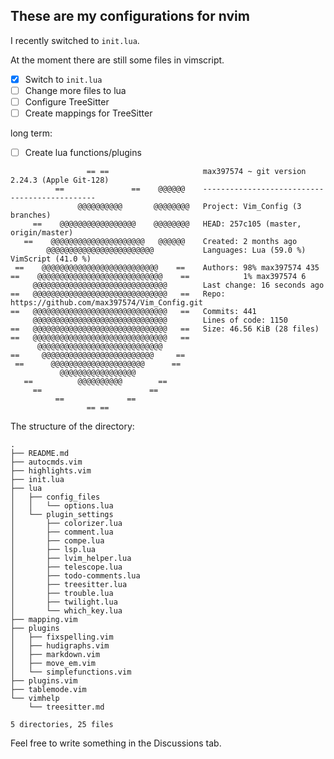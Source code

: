 ## These are my configurations for nvim
I recently switched to `init.lua`.

At the moment there are still some files in vimscript.

- [x] Switch to `init.lua`
- [ ] Change more files to lua
- [ ] Configure TreeSitter
- [ ] Create mappings for TreeSitter

long term:
- [ ] Create lua functions/plugins
```
                 == ==                     max397574 ~ git version 2.24.3 (Apple Git-128)
          ==               ==    @@@@@@    ----------------------------------------------
               @@@@@@@@@@       @@@@@@@@   Project: Vim_Config (3 branches)
     ==    @@@@@@@@@@@@@@@@@    @@@@@@@@   HEAD: 257c105 (master, origin/master)
   ==    @@@@@@@@@@@@@@@@@@@@@   @@@@@@    Created: 2 months ago
        @@@@@@@@@@@@@@@@@@@@@@@@           Languages: Lua (59.0 %) VimScript (41.0 %)
 ==    @@@@@@@@@@@@@@@@@@@@@@@@@@    ==    Authors: 98% max397574 435
==    @@@@@@@@@@@@@@@@@@@@@@@@@@@@    ==            1% max397574 6
     @@@@@@@@@@@@@@@@@@@@@@@@@@@@@@        Last change: 16 seconds ago
==   @@@@@@@@@@@@@@@@@@@@@@@@@@@@@@   ==   Repo: https://github.com/max397574/Vim_Config.git
==   @@@@@@@@@@@@@@@@@@@@@@@@@@@@@@   ==   Commits: 441
     @@@@@@@@@@@@@@@@@@@@@@@@@@@@@@        Lines of code: 1150
==   @@@@@@@@@@@@@@@@@@@@@@@@@@@@@@   ==   Size: 46.56 KiB (28 files)
==   @@@@@@@@@@@@@@@@@@@@@@@@@@@@@@   ==
      @@@@@@@@@@@@@@@@@@@@@@@@@@@@
==     @@@@@@@@@@@@@@@@@@@@@@@@@     ==
 ==      @@@@@@@@@@@@@@@@@@@@@      ==
           @@@@@@@@@@@@@@@@@
   ==          @@@@@@@@@@        ==
     ==                        ==
          ==              ==
                 == ==
```

The structure of the directory:
```
.
├── README.md
├── autocmds.vim
├── highlights.vim
├── init.lua
├── lua
│   ├── config_files
│   │   └── options.lua
│   └── plugin_settings
│       ├── colorizer.lua
│       ├── comment.lua
│       ├── compe.lua
│       ├── lsp.lua
│       ├── lvim_helper.lua
│       ├── telescope.lua
│       ├── todo-comments.lua
│       ├── treesitter.lua
│       ├── trouble.lua
│       ├── twilight.lua
│       └── which_key.lua
├── mapping.vim
├── plugins
│   ├── fixspelling.vim
│   ├── hudigraphs.vim
│   ├── markdown.vim
│   ├── move_em.vim
│   └── simplefunctions.vim
├── plugins.vim
├── tablemode.vim
└── vimhelp
    └── treesitter.md

5 directories, 25 files
```

Feel free to write something in the Discussions tab.
